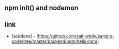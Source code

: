 ## npm init() and nodemon

## link
* [acidtone] - [https://github.com/sait-wbdv/sample-code/tree/master/backend/npm/hello-npm]
